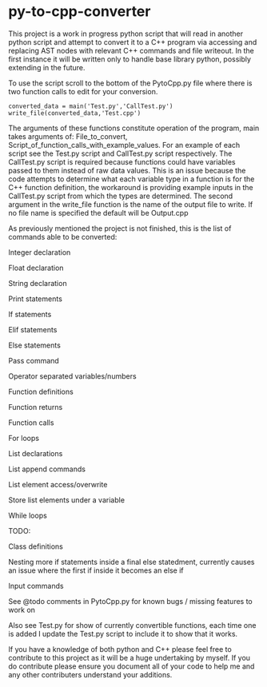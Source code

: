 # py-to-cpp-converter

This project is a work in progress python script that will read in another python script and attempt to convert it to a C++ program via accessing and replacing AST nodes with relevant C++ commands and file writeout. In the first instance it will be written only to handle base library python, possibly extending in the future.

To use the script scroll to the bottom of the PytoCpp.py file where there is two function calls to edit for your conversion.

```
converted_data = main('Test.py','CallTest.py')
write_file(converted_data,'Test.cpp')
```

The arguments of these functions constitute operation of the program, main takes arguments of: File_to_convert, Script_of_function_calls_with_example_values. For an example of each script see the Test.py script and CallTest.py script respectively. The CallTest.py script is required because functions could have variables passed to them instead of raw data values. This is an issue because the code attempts to determine what each variable type in a function is for the C++ function definition, the workaround is providing example inputs in the CallTest.py script from which the types are determined. The second argument in the write_file function is the name of the output file to write. If no file name is specified the default will be Output.cpp

As previously mentioned the project is not finished, this is the list of commands able to be converted:

Integer declaration

Float declaration

String declaration

Print statements

If statements

Elif statements

Else statements

Pass command

Operator separated variables/numbers

Function definitions

Function returns

Function calls

For loops

List declarations

List append commands

List element access/overwrite

Store list elements under a variable

While loops


TODO:

Class definitions

Nesting more if statements inside a final else statedment, currently causes an issue where the first if inside it becomes an else if

Input commands

See @todo comments in PytoCpp.py for known bugs / missing features to work on


Also see Test.py for show of currently convertible functions, each time one is added I update the Test.py script to include it to show that it works.

If you have a knowledge of both python and C++ please feel free to contribute to this project as it will be a huge undertaking by myself. If you do contribute please ensure you document all of your code to help me and any other contributers understand your additions.
